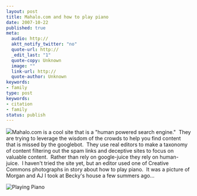 ```yaml
---
layout: post
title: Mahalo.com and how to play piano
date: 2007-10-22
published: true
meta:
  audio: http://
  aktt_notify_twitter: "no"
  quote-url: http://
  _edit_last: "1"
  quote-copy: Unknown
  image: ""
  link-url: http://
  quote-author: Unknown
keywords:
- family
type: post
keywords:
- citation
- family
status: publish
---
```

![](http://media.eick.us/2011/05/1486093856_3e40460f42.jpg)Mahalo.com is a cool site that is a "human powered search engine."  They are trying to leverage the wisdom of the crowds to help you find content that is missed by the googlebot.  They use real editors to make a taxonomy of content filtering out the spam links and deceptive sites to focus on valuable content.  Rather than rely on google-juice they rely on human-juice.  I haven't tried the site yet, but an editor used one of Creative Commons photographs in story about how to play piano.  It was a picture of Morgan and AJ I took at Becky's house a few summers ago...

![Playing Piano](http://media.eick.us/2011/05/175242575_7ebbbf02fb.jpg)
